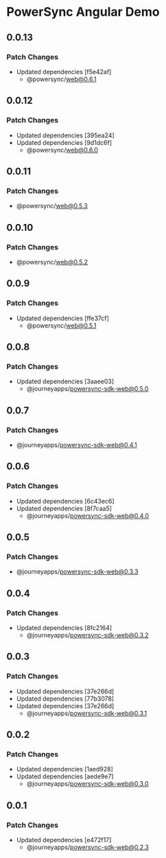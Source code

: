 # PowerSync Angular Demo

## 0.0.13

### Patch Changes

- Updated dependencies [f5e42af]
  - @powersync/web@0.6.1

## 0.0.12

### Patch Changes

- Updated dependencies [395ea24]
- Updated dependencies [9d1dc6f]
  - @powersync/web@0.6.0

## 0.0.11

### Patch Changes

- @powersync/web@0.5.3

## 0.0.10

### Patch Changes

- @powersync/web@0.5.2

## 0.0.9

### Patch Changes

- Updated dependencies [ffe37cf]
  - @powersync/web@0.5.1

## 0.0.8

### Patch Changes

- Updated dependencies [3aaee03]
  - @journeyapps/powersync-sdk-web@0.5.0

## 0.0.7

### Patch Changes

- @journeyapps/powersync-sdk-web@0.4.1

## 0.0.6

### Patch Changes

- Updated dependencies [6c43ec6]
- Updated dependencies [8f7caa5]
  - @journeyapps/powersync-sdk-web@0.4.0

## 0.0.5

### Patch Changes

- @journeyapps/powersync-sdk-web@0.3.3

## 0.0.4

### Patch Changes

- Updated dependencies [8fc2164]
  - @journeyapps/powersync-sdk-web@0.3.2

## 0.0.3

### Patch Changes

- Updated dependencies [37e266d]
- Updated dependencies [77b3078]
- Updated dependencies [37e266d]
  - @journeyapps/powersync-sdk-web@0.3.1

## 0.0.2

### Patch Changes

- Updated dependencies [1aed928]
- Updated dependencies [aede9e7]
  - @journeyapps/powersync-sdk-web@0.3.0

## 0.0.1

### Patch Changes

- Updated dependencies [e472f17]
  - @journeyapps/powersync-sdk-web@0.2.3
